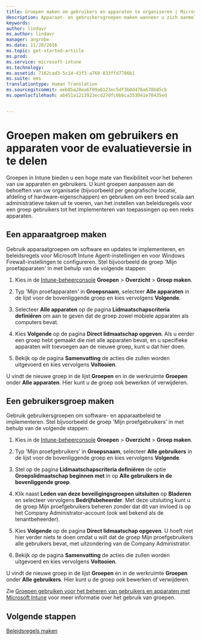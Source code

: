 ```yaml
---
title: Groepen maken om gebruikers en apparaten te organiseren | Microsoft Intune
description: Apparaat- en gebruikersgroepen maken wanneer u zich aanmeldt voor een gratis evaluatieversie van Microsoft Intune van 30 dagen.
keywords: 
author: lindavr
ms.author: lindavr
manager: angrobe
ms.date: 11/28/2016
ms.topic: get-started-article
ms.prod: 
ms.service: microsoft-intune
ms.technology: 
ms.assetid: 7162cad3-5c14-43f3-a760-833ffd7786b1
ms.suite: ems
translationtype: Human Translation
ms.sourcegitcommit: eeb85a28ea6f99a0123ec5df3b0d476a678b85cb
ms.openlocfilehash: ab451a1213923ecd27dfc0b8ca353041e70435ed


---
```


# <a name="create-groups-to-organize-evaluation-subscription-users-and-devices"></a>Groepen maken om gebruikers en apparaten voor de evaluatieversie in te delen
Groepen in Intune bieden u een hoge mate van flexibiliteit voor het beheren van uw apparaten en gebruikers. U kunt groepen aanpassen aan de behoeften van uw organisatie (bijvoorbeeld per geografische locatie, afdeling of hardware-eigenschappen) en gebruiken om een breed scala aan administratieve taken uit te voeren, van het instellen van beleidsregels voor een groep gebruikers tot het implementeren van toepassingen op een reeks apparaten.

## <a name="create-a-device-group"></a>Een apparaatgroep maken
Gebruik apparaatgroepen om software en updates te implementeren, en beleidsregels voor Microsoft Intune Agent-instellingen en voor Windows Firewall-instellingen te configureren. Stel bijvoorbeeld de groep 'Mijn proefapparaten' in met behulp van de volgende stappen:

1.  Kies in de [Intune-beheerconsole](https://manage.microsoft.com/) **Groepen** &gt; **Overzicht** &gt; **Groep maken**.

2.  Typ 'Mijn proefapparaten' in **Groepsnaam**, selecteer **Alle apparaten** in de lijst voor de bovenliggende groep en kies vervolgens **Volgende**.

3.  Selecteer **Alle apparaten** op de pagina **Lidmaatschapscriteria definiëren** om aan te geven dat de groep zowel mobiele apparaten als computers bevat.

4.  Kies **Volgende** op de pagina **Direct lidmaatschap opgeven**. Als u eerder een groep hebt gemaakt die niet alle apparaten bevat, en u specifieke apparaten wilt toevoegen aan de nieuwe groep, kunt u dat hier doen.

5.  Bekijk op de pagina **Samenvatting** de acties die zullen worden uitgevoerd en kies vervolgens **Voltooien**.

U vindt de nieuwe groep in de lijst **Groepen** en in de werkruimte **Groepen** onder **Alle apparaten**. Hier kunt u de groep ook bewerken of verwijderen.

## <a name="create-a-user-group"></a>Een gebruikersgroep maken
Gebruik gebruikersgroepen om software- en apparaatbeleid te implementeren. Stel bijvoorbeeld de groep 'Mijn proefgebruikers' in met behulp van de volgende stappen:

1.  Kies in de [Intune-beheerconsole](https://manage.microsoft.com/) **Groepen** &gt; **Overzicht** &gt; **Groep maken**.

2.  Typ 'Mijn proefgebruikers' in **Groepsnaam**, selecteer **Alle gebruikers** in de lijst voor de bovenliggende groep en kies vervolgens **Volgende**.

3.  Stel op de pagina **Lidmaatschapscriteria definiëren** de optie **Groepslidmaatschap beginnen met** in op **Alle gebruikers in de bovenliggende groep**.

4.  Klik naast **Leden van deze beveiligingsgroepen uitsluiten** op **Bladeren** en selecteer vervolgens **Bedrijfsbeheerder**. Met deze uitsluiting kunt u de groep Mijn proefgebruikers beheren zonder dat dit van invloed is op het Company Administrator-account (ook wel bekend als de tenantbeheerder).

5.  Kies **Volgende** op de pagina **Direct lidmaatschap opgeven**. U hoeft niet hier verder niets te doen omdat u wilt dat de groep Mijn proefgebruikers alle gebruikers bevat, met uitzondering van de Company Administrator.

6.  Bekijk op de pagina **Samenvatting** de acties die zullen worden uitgevoerd en kies vervolgens **Voltooien**.

U vindt de nieuwe groep in de lijst **Groepen** en in de werkruimte **Groepen** onder **Alle gebruikers**. Hier kunt u de groep ook bewerken of verwijderen.

Zie [Groepen gebruiken voor het beheren van gebruikers en apparaten met Microsoft Intune](/Intune/Deploy-Use/use-groups-to-manage-users-and-devices-with-microsoft-intune) voor meer informatie over het gebruik van groepen.

## <a name="next-steps"></a>Volgende stappen
[Beleidsregels maken](get-started-with-a-30-day-trial-of-microsoft-intune-step-4.md)  



<!--HONumber=Nov16_HO5-->


